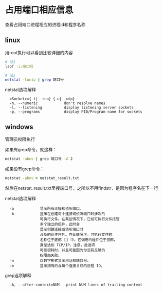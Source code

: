 # 占用端口相应信息
查看占用端口进程相应的进程id和程序名称  

## linux
用root执行可以看到比较详细的内容  
```bash
# 法1
lsof -i:端口号

# 法2
netstat -tunlp | grep 端口号
```

netstat选项解释  
```
  <Socket>={-t|--tcp} {-u|--udp}
  -n, --numeric            don't resolve names
  -l, --listening          display listening server sockets
  -p, --programs           display PID/Program name for sockets
```


## windows
管理员权限执行

如果有grep命令，就这样：  
```cmd
netstat -abno | grep 端口号 -A 2
```
如果没有grep命令：  
```cmd
netstat -abno > netstat_result.txt
```
然后在netstat_result.txt里搜端口号，之所以不用findstr，是因为程序名在下一行  


netstat选项解释
```
  -a            显示所有连接和侦听端口。
  -b            显示在创建每个连接或侦听端口时涉及的
                可执行文件。在某些情况下，已知可执行文件托管
                多个独立的组件，此时会
                显示创建连接或侦听端口时
                涉及的组件序列。在此情况下，可执行文件的
                名称位于底部 [] 中，它调用的组件位于顶部，
                直至达到 TCP/IP。注意，此选项
                可能很耗时，并且可能因为你没有足够的
                权限而失败。
  -n            以数字形式显示地址和端口号。
  -o            显示拥有的与每个连接关联的进程 ID。
```

grep选项解释  
```
  -A, --after-context=NUM   print NUM lines of trailing context
```
